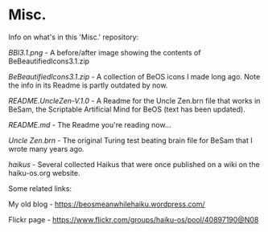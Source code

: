 # Misc.
Info on what's in this 'Misc.' repository:


*BBI3.1.png* - A before/after image showing the contents of BeBeautifiedIcons3.1.zip

*BeBeautifiedIcons3.1.zip* - A collection of BeOS icons I made long ago. Note the info in its Readme is partly outdated by now.

*README.UncleZen-V.1.0* - A Readme for the Uncle Zen.brn file that works in BeSam, the Scriptable Artificial Mind for BeOS (text has been updated).

*README.md* - The Readme you're reading now...

*Uncle Zen.brn* - The original Turing test beating brain file for BeSam that I wrote many years ago.

*haikus* - Several collected Haikus that were once published on a wiki on the haiku-os.org website.


Some related links:

My old blog - https://beosmeanwhilehaiku.wordpress.com/

Flickr page - https://www.flickr.com/groups/haiku-os/pool/40897190@N08
